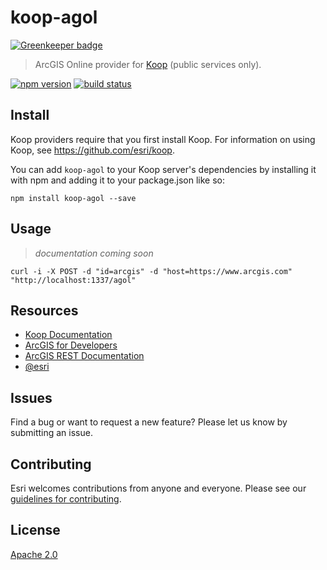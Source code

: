 # koop-agol

[![Greenkeeper badge](https://badges.greenkeeper.io/koopjs/koop-provider-agol.svg)](https://greenkeeper.io/)

> ArcGIS Online provider for [Koop](https://github.com/Esri/koop) (public services only).

[![npm version][npm-img]][npm-url]
[![build status][travis-img]][travis-url]

[npm-img]: https://img.shields.io/npm/v/koop-agol.svg?style=flat-square
[npm-url]: https://www.npmjs.com/package/koop-agol
[travis-img]: https://img.shields.io/travis/koopjs/koop-provider-agol.svg?style=flat-square
[travis-url]: https://travis-ci.org/koopjs/koop-provider-agol

## Install

Koop providers require that you first install Koop. For information on using Koop, see https://github.com/esri/koop.

You can add `koop-agol` to your Koop server's dependencies by installing it with npm and adding it to your package.json like so:

```
npm install koop-agol --save
```

## Usage

> *documentation coming soon*

```
curl -i -X POST -d "id=arcgis" -d "host=https://www.arcgis.com" "http://localhost:1337/agol"
```

## Resources

* [Koop Documentation](https://koopjs.github.io)
* [ArcGIS for Developers](http://developers.arcgis.com)
* [ArcGIS REST Documentation](http://resources.arcgis.com/en/help/arcgis-rest-api/)
* [@esri](http://twitter.com/esri)

## Issues

Find a bug or want to request a new feature? Please let us know by submitting an issue.

## Contributing

Esri welcomes contributions from anyone and everyone. Please see our [guidelines for contributing](https://github.com/esri/contributing).

## License

[Apache 2.0](LICENSE)

<!-- [](Esri Tags: ArcGIS Web Mapping GeoJson FeatureServices) -->
<!-- [](Esri Language: JavaScript) -->
